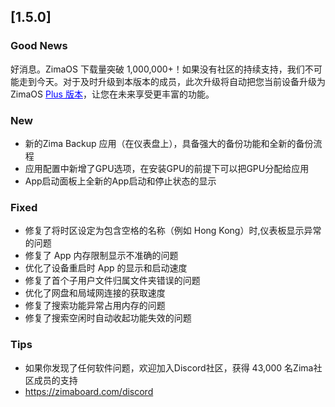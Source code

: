 ## [1.5.0]
### Good News
好消息。ZimaOS 下载量突破 1,000,000+！如果没有社区的持续支持，我们不可能走到今天。对于及时升级到本版本的成员，此次升级将自动把您当前设备升级为 ZimaOS <a href="https://www.zimaspace.com/zimaos/pricing" target="_blank" style="color:blue">Plus 版本</a>，让您在未来享受更丰富的功能。
### New
- 新的Zima Backup 应用（在仪表盘上），具备强大的备份功能和全新的备份流程
- 应用配置中新增了GPU选项，在安装GPU的前提下可以把GPU分配给应用
- App启动面板上全新的App启动和停止状态的显示
### Fixed
- 修复了将时区设定为包含空格的名称（例如 Hong Kong）时,仪表板显示异常的问题
- 修复了 App 内存限制显示不准确的问题
- 优化了设备重启时 App 的显示和启动速度
- 修复了首个子用户文件归属文件夹错误的问题
- 优化了网盘和局域网连接的获取速度
- 修复了搜索功能异常占用内存的问题
- 修复了搜索空闲时自动收起功能失效的问题
### Tips
- 如果你发现了任何软件问题，欢迎加入Discord社区，获得 43,000 名Zima社区成员的支持
- <a href="https://zimaboard.com/discord" target="_blank" style="color:blue">https://zimaboard.com/discord</a>
